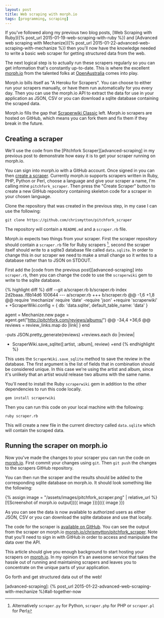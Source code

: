 ```yaml
---
layout: post
title: Web scraping with morph.io
tags: [programming, scraping]
---
```


If you've followed along my previous two blog posts, [Web Scraping with Ruby]({% post_url 2015-01-19-web-scraping-with-ruby %}) and [Advanced web scraping with Mechanize]({% post_url 2015-01-22-advanced-web-scraping-with-mechanize %}) then you'll now have the knowledge needed to write a basic web scraper for getting structured data from the web.

The next logical step is to actually run these scrapers regularly so you can get information that's constantly up-to-date. This is where the excellent [morph.io][] from the talented folks at [OpenAustralia][] comes into play.

Morph.io bills itself as "A Heroku for Scrapers".  You can choose to either run your scrapers manually, or have them run automatically for you every day. Then you can use the morph.io API to extract the data for use in your application as JSON, CSV or you can download a sqlite database containing the scraped data.

Morph.io fills the gap that [Scraperwiki Classic](https://classic.scraperwiki.com/) left. Morph.io scrapers are hosted on GitHub, which means you can fork them and fix them if they break in the future.

## Creating a scraper

We'll use the code from the [Pitchfork Scraper][advanced-scraping] in my previous post to demonstrate how easy it is to get your scraper running on morph.io.

You can sign into morph.io with a GitHub account. Once signed in you can then [create a scraper](https://morph.io/scrapers/new). Currently morph.io supports scrapers written in Ruby, PHP, Python or Perl, choose a language and give your scraper a name, I'm calling mine `pitchfork_scraper`. Then press the "Create Scraper" button to create a new GitHub repository containing skeleton code for a scraper in your chosen language.

Clone the repository that was created in the previous step, in my case I can use the following:

    git clone https://github.com/chrismytton/pitchfork_scraper

The repository will contain a `README.md` and a `scraper.rb` file.

Morph.io expects two things from your scraper. First the scraper repository should contain a `scraper.rb` file for Ruby scrapers [^1], second the scraper itself should write to a sqlite3 database file called `data.sqlite`. In order to change this in our scraper we need to make a small change so it writes to a database rather than to JSON on STDOUT.

First add the [code from the previous post][advanced-scraping] into `scraper.rb`, then you can change the code to use the `scraperwiki` gem to write to the sqlite database.

{% highlight diff %}
diff --git a/scraper.rb b/scraper.rb
index 2d2baaa..f8b14d6 100644
--- a/scraper.rb
+++ b/scraper.rb
@@ -1,6 +1,8 @@
 require 'mechanize'
 require 'date'
-require 'json'
+require 'scraperwiki'
+
+ScraperWiki.config = { db: 'data.sqlite', default_table_name: 'data' }

 agent = Mechanize.new
 page = agent.get("http://pitchfork.com/reviews/albums/")
@@ -34,4 +36,6 @@ reviews = review_links.map do |link|
   }
 end

-puts JSON.pretty_generate(reviews)
+reviews.each do |review|
+  ScraperWiki.save_sqlite([:artist, :album], review)
+end
{% endhighlight %}

This uses the `ScraperWiki.save_sqlite` method to save the review in the database. The first argument is the list of fields that in combination should be considered unique. In this case we're using the artist and album, since it's unlikely that an artist would release two albums with the same name.

You'll need to install the Ruby `scraperwiki` gem in addition to the other dependencies to run this code locally.

    gem install scraperwiki

Then you can run this code on your local machine with the following:

    ruby scraper.rb

This will create a new file in the current directory called `data.sqlite` which will contain the scraped data.

## Running the scraper on morph.io

Now you've made the changes to your scraper you can run the code on [morph.io][]. First commit your changes using `git`. Then `git push` the changes to the scrapers GitHub repository.

You can then run the scraper and the results should be added to the corresponding sqlite database on morph.io. It should look something like the following:

{% assign image = "/assets/images/pitchfork_scraper.png" | relative_url %}
[![Screenshot of morph.io output]({{ image }})]({{ image }})

As you can see the data is now available to authorized users as either JSON, CSV or you can download the sqlite database and use that locally.

The code for the scraper is [available on GitHub](https://github.com/chrismytton/pitchfork_scraper). You can see the output from the scraper on morph.io [morph.io/chrismytton/pitchfork_scraper](https://morph.io/chrismytton/pitchfork_scraper). Note that you'll need to sign in with GitHub in order to access and manipulate the data over the API.

This article should give you enough background to start hosting your scrapers on [morph.io][]. In my opinion it's an awesome service that takes the hassle out of running and maintaining scrapers and leaves you to concentrate on the unique parts of your application.

Go forth and get structured data out of the web!

[morph.io]: https://morph.io/
[OpenAustralia]: https://www.openaustraliafoundation.org.au/
[advanced-scraping]: {% post_url 2015-01-22-advanced-web-scraping-with-mechanize %}#all-together-now

[^1]: Alternatively `scraper.py` for Python, `scraper.php` for PHP or `scraper.pl` for Perl
